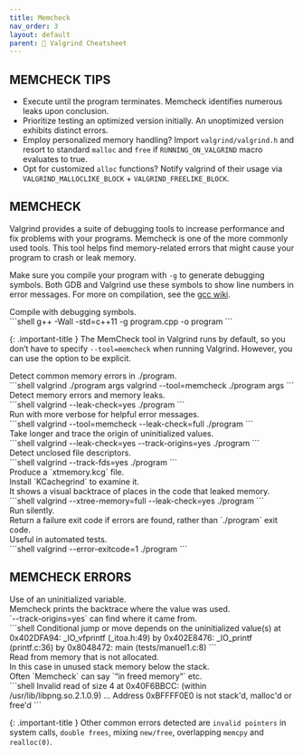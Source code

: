 ```yaml
---
title: Memcheck
nav_order: 3
layout: default
parent: 📑 Valgrind Cheatsheet
---
```


## **MEMCHECK TIPS**

- Execute until the program terminates. Memcheck identifies numerous leaks upon conclusion.
- Prioritize testing an optimized version initially. An unoptimized version exhibits distinct errors.
- Employ personalized memory handling? Import `valgrind/valgrind.h` and resort to standard `malloc` and `free` if `RUNNING_ON_VALGRIND` macro evaluates to true.
- Opt for customized `alloc` functions? Notify valgrind of their usage via `VALGRIND_MALLOCLIKE_BLOCK` + `VALGRIND_FREELIKE_BLOCK`.

## **MEMCHECK**

Valgrind provides a suite of debugging tools to increase performance and fix problems with your programs. Memcheck is one of the more commonly used tools. This tool helps find memory-related errors that might cause your program to crash or leak memory.

Make sure you compile your program with `-g` to generate debugging symbols. Both GDB and Valgrind use these symbols to show line numbers in error messages. For more on compilation, see the [gcc wiki](https://bytes.usc.edu/cs104/wiki/gcc.md).

<div class="code-example" markdown="1">
Compile with debugging symbols.
</div>
```shell
g++ -Wall -std=c++11 -g program.cpp -o program
```

{: .important-title }
The MemCheck tool in Valgrind runs by default, so you don’t have to specify `--tool=memcheck` when running Valgrind. However, you can use the option to be explicit.

<div class="code-example" markdown="1">
Detect common memory errors in ./program.
</div>
```shell
valgrind ./program args
valgrind --tool=memcheck ./program args
```

<div class="code-example" markdown="1">
Detect memory errors and memory leaks.
</div>
```shell
valgrind --leak-check=yes ./program
```

<div class="code-example" markdown="1">
Run with more verbose for helpful error messages.
</div>
```shell
valgrind --tool=memcheck --leak-check=full ./program
```

<div class="code-example" markdown="1">
Take longer and trace the origin of uninitialized values.
</div>
```shell
valgrind --leak-check=yes --track-origins=yes ./program
```

<div class="code-example" markdown="1">
Detect unclosed file descriptors.
</div>
```shell
valgrind --track-fds=yes ./program
```

<div class="code-example" markdown="1">
Produce a `xtmemory.kcg` file.
<br>Install `KCachegrind` to examine it.
<br>It shows a visual backtrace of places in the code that leaked memory.
</div>
```shell
valgrind --xtree-memory=full --leak-check=yes ./program
```

<div class="code-example" markdown="1">
Run silently.
<br>Return a failure exit code if errors are found, rather than `./program` exit code.
<br>Useful in automated tests.
</div>
```shell
valgrind --error-exitcode=1 ./program
```

## **MEMCHECK ERRORS**

<div class="code-example" markdown="1">
Use of an uninitialized variable.
<br>Memcheck prints the backtrace where the value was used.
<br>`--track-origins=yes` can find where it came from.
</div>
```shell
Conditional jump or move depends on the uninitialized value(s)
    at 0x402DFA94: _IO_vfprintf (_itoa.h:49)
    by 0x402E8476: _IO_printf (printf.c:36)
    by 0x8048472: main (tests/manuel1.c:8)
```

<div class="code-example" markdown="1">
Read from memory that is not allocated.
<br>In this case in unused stack memory below the stack.
<br>Often `Memcheck` can say `“in freed memory”` etc.
</div>
```shell
Invalid read of size 4
    at 0x40F6BBCC: (within /usr/lib/libpng.so.2.1.0.9)
    ...
Address 0xBFFFF0E0 is not stack'd, malloc'd or free'd
```

{: .important-title }
Other common errors detected are `invalid pointers` in system calls, `double frees`, mixing `new/free`, overlapping `memcpy` and `realloc(0)`.